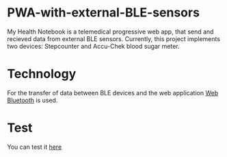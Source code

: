 # PWA-with-external-BLE-sensors
My Health Notebook is a telemedical progressive web app, that send and recieved data from external BLE sensors.
Currently, this project implements two devices: Stepcounter and Accu-Chek blood sugar meter.

# Technology
For the transfer of data between BLE devices and the web application [Web Bluetooth](https://webbluetoothcg.github.io/web-bluetooth/) is used.

# Test
You can test it [here](https://my-health-notebook-iteration-3.firebaseapp.com)
